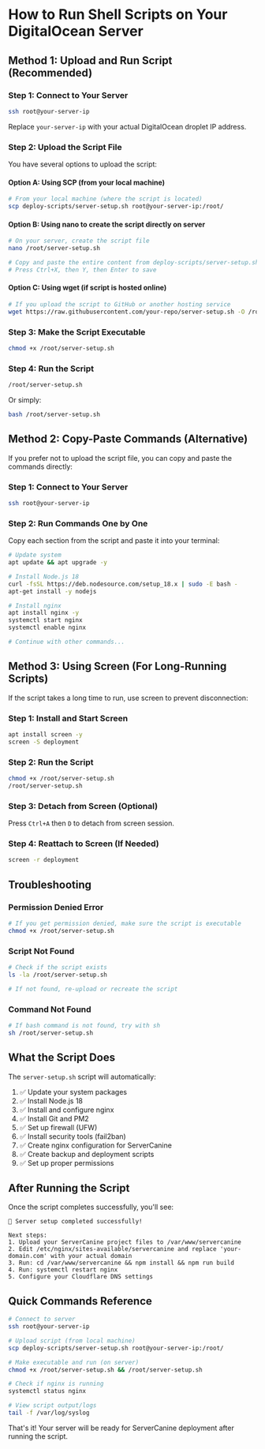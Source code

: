 # How to Run Shell Scripts on Your DigitalOcean Server

## Method 1: Upload and Run Script (Recommended)

### Step 1: Connect to Your Server
```bash
ssh root@your-server-ip
```
Replace `your-server-ip` with your actual DigitalOcean droplet IP address.

### Step 2: Upload the Script File
You have several options to upload the script:

#### Option A: Using SCP (from your local machine)
```bash
# From your local machine (where the script is located)
scp deploy-scripts/server-setup.sh root@your-server-ip:/root/
```

#### Option B: Using nano to create the script directly on server
```bash
# On your server, create the script file
nano /root/server-setup.sh

# Copy and paste the entire content from deploy-scripts/server-setup.sh
# Press Ctrl+X, then Y, then Enter to save
```

#### Option C: Using wget (if script is hosted online)
```bash
# If you upload the script to GitHub or another hosting service
wget https://raw.githubusercontent.com/your-repo/server-setup.sh -O /root/server-setup.sh
```

### Step 3: Make the Script Executable
```bash
chmod +x /root/server-setup.sh
```

### Step 4: Run the Script
```bash
/root/server-setup.sh
```

Or simply:
```bash
bash /root/server-setup.sh
```

## Method 2: Copy-Paste Commands (Alternative)

If you prefer not to upload the script file, you can copy and paste the commands directly:

### Step 1: Connect to Your Server
```bash
ssh root@your-server-ip
```

### Step 2: Run Commands One by One
Copy each section from the script and paste it into your terminal:

```bash
# Update system
apt update && apt upgrade -y

# Install Node.js 18
curl -fsSL https://deb.nodesource.com/setup_18.x | sudo -E bash -
apt-get install -y nodejs

# Install nginx
apt install nginx -y
systemctl start nginx
systemctl enable nginx

# Continue with other commands...
```

## Method 3: Using Screen (For Long-Running Scripts)

If the script takes a long time to run, use screen to prevent disconnection:

### Step 1: Install and Start Screen
```bash
apt install screen -y
screen -S deployment
```

### Step 2: Run the Script
```bash
chmod +x /root/server-setup.sh
/root/server-setup.sh
```

### Step 3: Detach from Screen (Optional)
Press `Ctrl+A` then `D` to detach from screen session.

### Step 4: Reattach to Screen (If Needed)
```bash
screen -r deployment
```

## Troubleshooting

### Permission Denied Error
```bash
# If you get permission denied, make sure the script is executable
chmod +x /root/server-setup.sh
```

### Script Not Found
```bash
# Check if the script exists
ls -la /root/server-setup.sh

# If not found, re-upload or recreate the script
```

### Command Not Found
```bash
# If bash command is not found, try with sh
sh /root/server-setup.sh
```

## What the Script Does

The `server-setup.sh` script will automatically:
1. ✅ Update your system packages
2. ✅ Install Node.js 18
3. ✅ Install and configure nginx
4. ✅ Install Git and PM2
5. ✅ Set up firewall (UFW)
6. ✅ Install security tools (fail2ban)
7. ✅ Create nginx configuration for ServerCanine
8. ✅ Create backup and deployment scripts
9. ✅ Set up proper permissions

## After Running the Script

Once the script completes successfully, you'll see:
```
🎉 Server setup completed successfully!

Next steps:
1. Upload your ServerCanine project files to /var/www/servercanine
2. Edit /etc/nginx/sites-available/servercanine and replace 'your-domain.com' with your actual domain
3. Run: cd /var/www/servercanine && npm install && npm run build
4. Run: systemctl restart nginx
5. Configure your Cloudflare DNS settings
```

## Quick Commands Reference

```bash
# Connect to server
ssh root@your-server-ip

# Upload script (from local machine)
scp deploy-scripts/server-setup.sh root@your-server-ip:/root/

# Make executable and run (on server)
chmod +x /root/server-setup.sh && /root/server-setup.sh

# Check if nginx is running
systemctl status nginx

# View script output/logs
tail -f /var/log/syslog
```

That's it! Your server will be ready for ServerCanine deployment after running the script.
